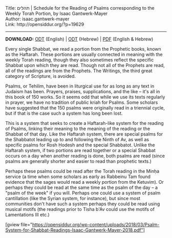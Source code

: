 <html>
<head></head>
<body>
Title: תהלים | Schedule for the Reading of Psalms corresponding to the Weekly Torah Portion, by Isaac Gantwerk-Mayer<br />
Author: isaac.gantwerk-mayer<br />
Link: http://opensiddur.org/?p=19629
<p />
<hr />

<style type="text/css" media="all">.printfriendly {display: none!important;}</style>

<strong>DOWNLOAD:</strong> <a href="https://opensiddur.org/wp-content/uploads/2018/03/Psalm-System-for-Shabbat-Readings-Isaac-Gantwerk-Mayer-2018.odt">ODT</a> (English) | <a href="https://opensiddur.org/wp-content/uploads/2018/03/לוח-קריאת-תהלים-לפי-פרשת-השבוע-Isaac-Gantwerk-Mayer-2018.odt">ODT</a> (Hebrew) | <a href="https://opensiddur.org/wp-content/uploads/2018/03/Psalm-System-for-Shabbat-Readings-Isaac-Gantwerk-Mayer-2018.pdf">PDF</a> (English & Hebrew)

<div class="english">
Every single Shabbat, we read a portion from the Prophetic books, known as the Haftarah. These portions are usually connected in meaning with the weekly Torah reading, though they also sometimes reflect the specific Shabbat upon which they are read. Though not all of the Prophets are read, all of the readings are from the Prophets. The Writings, the third great category of Scripture, is avoided.

Psalms, or Tehilim, have been in liturgical use for as long as any text in Judaism has been. Prayers, praises, supplications, and the like – it's all in this book of 150 works. So it seems odd that while we use its texts regularly in prayer, we have no tradition of public kriah for Psalms. Some scholars have suggested that the 150 psalms were originally read in a triennial cycle, but if that is the case such a system has long been lost.

This is a system that seeks to create a Haftarah-like system for the reading of Psalms, linking their meaning to the meaning of the reading or the Shabbat of that day. Like the Haftarah system, there are special psalms for the Shabbatot leading up to and following the Ninth of Av, as well as specific psalms for Rosh Ḥodesh and the special Shabbatot. Unlike the Haftarah system, if two portions are read together or a special Shabbat occurs on a day when another reading is done, both psalms are read (since psalms are generally shorter and easier to read than prophetic texts.)

Perhaps these psalms could be read after the Torah reading in the Minḥa service (a time when some scholars as early as Rabbeinu Tam found evidence that the sages would read a weekly portion from the Ketuvim). Or perhaps they could be read at the same time as the psalm of the day – a "psalm of the week" if you will. Perhaps one could use a system of psalm cantillation (like the Syrian system, for instance), but since most communities don't have such a system perhaps they could be read using musical motifs (the readings prior to Tisha b'Av could use the motifs of Lamentations III etc.)
</div>

[gview file="https://opensiddur.org/wp-content/uploads/2018/03/Psalm-System-for-Shabbat-Readings-Isaac-Gantwerk-Mayer-2018.pdf"]

</body>
</html>